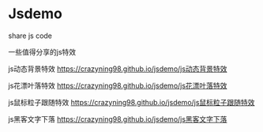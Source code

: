 # Jsdemo
share js code



一些值得分享的js特效

js动态背景特效
https://crazyning98.github.io/jsdemo/js动态背景特效

js花漂叶落特效
https://crazyning98.github.io/jsdemo/js花漂叶落特效

js鼠标粒子跟随特效
https://crazyning98.github.io/jsdemo/js鼠标粒子跟随特效

js黑客文字下落
https://crazyning98.github.io/jsdemo/js黑客文字下落
